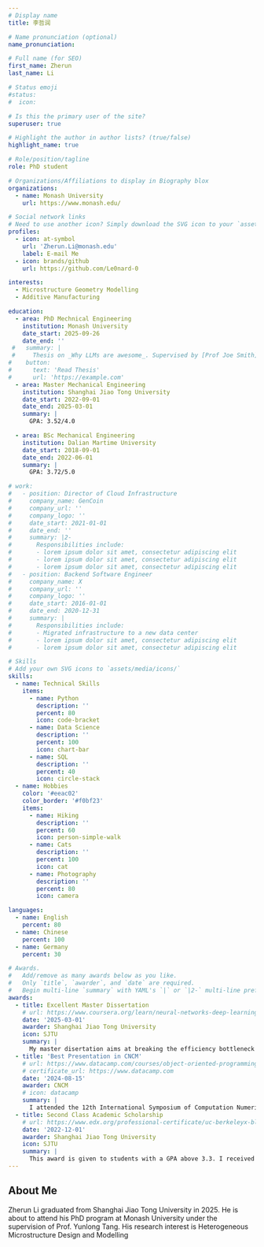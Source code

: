 ```yaml
---
# Display name
title: 李哲润

# Name pronunciation (optional)
name_pronunciation: 

# Full name (for SEO)
first_name: Zherun
last_name: Li

# Status emoji
#status:
#  icon: 

# Is this the primary user of the site?
superuser: true

# Highlight the author in author lists? (true/false)
highlight_name: true

# Role/position/tagline
role: PhD student

# Organizations/Affiliations to display in Biography blox
organizations:
  - name: Monash University
    url: https://www.monash.edu/

# Social network links
# Need to use another icon? Simply download the SVG icon to your `assets/media/icons/` folder.
profiles:
  - icon: at-symbol
    url: 'Zherun.Li@monash.edu'
    label: E-mail Me
  - icon: brands/github
    url: https://github.com/Le0nard-0

interests:
  - Microstructure Geometry Modelling
  - Additive Manufacturing

education:
  - area: PhD Mechnical Engineering
    institution: Monash University
    date_start: 2025-09-26
    date_end: ''
 #   summary: |
 #     Thesis on _Why LLMs are awesome_. Supervised by [Prof Joe Smith](https://example.com). Presented papers at 5 IEEE conferences with the contributions being published in 2 Springer journals.
#    button:
#      text: 'Read Thesis'
#      url: 'https://example.com'
  - area: Master Mechanical Engineering
    institution: Shanghai Jiao Tong University
    date_start: 2022-09-01
    date_end: 2025-03-01
    summary: |
      GPA: 3.52/4.0

  - area: BSc Mechanical Engineering
    institution: Dalian Martime University
    date_start: 2018-09-01
    date_end: 2022-06-01
    summary: |
      GPA: 3.72/5.0

# work:
#   - position: Director of Cloud Infrastructure
#     company_name: GenCoin
#     company_url: ''
#     company_logo: ''
#     date_start: 2021-01-01
#     date_end: ''
#     summary: |2-
#       Responsibilities include:
#       - lorem ipsum dolor sit amet, consectetur adipiscing elit
#       - lorem ipsum dolor sit amet, consectetur adipiscing elit
#       - lorem ipsum dolor sit amet, consectetur adipiscing elit
#   - position: Backend Software Engineer
#     company_name: X
#     company_url: ''
#     company_logo: ''
#     date_start: 2016-01-01
#     date_end: 2020-12-31
#     summary: |
#       Responsibilities include:
#       - Migrated infrastructure to a new data center
#       - lorem ipsum dolor sit amet, consectetur adipiscing elit
#       - lorem ipsum dolor sit amet, consectetur adipiscing elit

# Skills
# Add your own SVG icons to `assets/media/icons/`
skills:
  - name: Technical Skills
    items:
      - name: Python
        description: ''
        percent: 80
        icon: code-bracket
      - name: Data Science
        description: ''
        percent: 100
        icon: chart-bar
      - name: SQL
        description: ''
        percent: 40
        icon: circle-stack
  - name: Hobbies
    color: '#eeac02'
    color_border: '#f0bf23'
    items:
      - name: Hiking
        description: ''
        percent: 60
        icon: person-simple-walk
      - name: Cats
        description: ''
        percent: 100
        icon: cat
      - name: Photography
        description: ''
        percent: 80
        icon: camera

languages:
  - name: English
    percent: 80
  - name: Chinese
    percent: 100
  - name: Germany
    percent: 30

# Awards.
#   Add/remove as many awards below as you like.
#   Only `title`, `awarder`, and `date` are required.
#   Begin multi-line `summary` with YAML's `|` or `|2-` multi-line prefix and indent 2 spaces below.
awards:
  - title: Excellent Master Dissertation
    # url: https://www.coursera.org/learn/neural-networks-deep-learning
    date: '2025-03-01'
    awarder: Shanghai Jiao Tong University
    icon: SJTU
    summary: |
      My master disertation aims at breaking the efficiency bottleneck in the inspection of surfaces with various curvature using the five-axis swepp scanning measurement machine.
  - title: 'Best Presentation in CNCM'
    # url: https://www.datacamp.com/courses/object-oriented-programming-with-s3-and-r6-in-r
    # certificate_url: https://www.datacamp.com
    date: '2024-08-15'
    awarder: CNCM
    # icon: datacamp
    summary: |
      I attended the 12th International Symposium of Computation Numerical Control Machining. My presentation concerning the chances and chanllenge of five-aixs sweep scanning won the best presentation.
  - title: Second Class Academic Scholarship
    # url: https://www.edx.org/professional-certificate/uc-berkeleyx-blockchain-fundamentals
    date: '2022-12-01'
    awarder: Shanghai Jiao Tong University
    icon: SJTU
    summary: |
      This award is given to students with a GPA above 3.3. I received this award in three consecutive years.
---
```


## About Me

Zherun Li graduated from Shanghai Jiao Tong University in 2025. He is about to attend his PhD program at Monash University under the supervision of Prof. Yunlong Tang. His research interest is Heterogeneous Microstructure Design and Modelling
